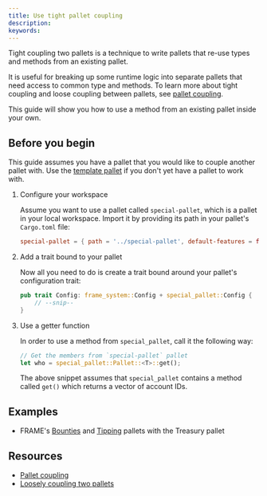 ```yaml
---
title: Use tight pallet coupling
description:
keywords:
---
```


Tight coupling two pallets is a technique to write pallets that re-use types and methods from an existing pallet.

It is useful for breaking up some runtime logic into separate pallets that need access to common type and methods.
To learn more about tight coupling and loose coupling between pallets, see [pallet coupling](../../frame/pallet-coupling.md).

This guide will show you how to use a method from an existing pallet inside your own.

## Before you begin

This guide assumes you have a pallet that you would like to couple another pallet with.
Use the [template pallet](https://github.com/substrate-developer-hub/substrate-node-template/blob/main/pallets/template/src/lib.rs) if you don't yet have a pallet to work with.

1. Configure your workspace

   Assume you want to use a pallet called `special-pallet`, which is a pallet in your local workspace.
   Import it by providing its path in your pallet's `Cargo.toml` file:

   ```toml
   special-pallet = { path = '../special-pallet', default-features = false }
   ```

1. Add a trait bound to your pallet

   Now all you need to do is create a trait bound around your pallet's configuration trait:

   ```rust
   pub trait Config: frame_system::Config + special_pallet::Config {
       // --snip--
   }
   ```

1. Use a getter function

   In order to use a method from `special_pallet`, call it the following way:

   ```rust
   // Get the members from `special-pallet` pallet
   let who = special_pallet::Pallet::<T>::get();
   ```

   The above snippet assumes that `special_pallet` contains a method called `get()` which returns a vector of account IDs.

## Examples

- FRAME's [Bounties](https://github.com/paritytech/polkadot-sdk/blob/master/substrate/frame/bounties)
  and [Tipping](https://github.com/paritytech/polkadot-sdk/blob/master/substrate/frame/tips) pallets with the Treasury pallet

## Resources

- [Pallet coupling](../../frame/pallet-coupling.md)
- [Loosely coupling two pallets](./use-loose-coupling.md)
